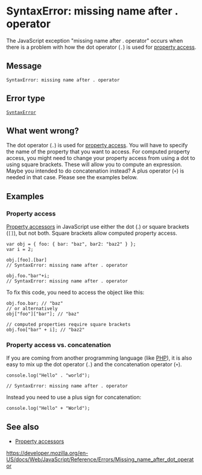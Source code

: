 # SyntaxError: missing name after . operator

The JavaScript exception "missing name after . operator" occurs when there is a problem with how the dot operator (`.`) is used for [property access](../operators/property_accessors).

## Message

    SyntaxError: missing name after . operator

## Error type

[`SyntaxError`](../global_objects/syntaxerror)

## What went wrong?

The dot operator (`.`) is used for [property access](../operators/property_accessors). You will have to specify the name of the property that you want to access. For computed property access, you might need to change your property access from using a dot to using square brackets. These will allow you to compute an expression. Maybe you intended to do concatenation instead? A plus operator (`+`) is needed in that case. Please see the examples below.

## Examples

### Property access

[Property accessors](../operators/property_accessors) in JavaScript use either the dot (.) or square brackets (`[]`), but not both. Square brackets allow computed property access.

    var obj = { foo: { bar: "baz", bar2: "baz2" } };
    var i = 2;

    obj.[foo].[bar]
    // SyntaxError: missing name after . operator

    obj.foo."bar"+i;
    // SyntaxError: missing name after . operator

To fix this code, you need to access the object like this:

    obj.foo.bar; // "baz"
    // or alternatively
    obj["foo"]["bar"]; // "baz"

    // computed properties require square brackets
    obj.foo["bar" + i]; // "baz2"

### Property access vs. concatenation

If you are coming from another programming language (like [PHP](https://developer.mozilla.org/en-US/docs/Glossary/PHP)), it is also easy to mix up the dot operator (`.`) and the concatenation operator (`+`).

    console.log("Hello" . "world");

    // SyntaxError: missing name after . operator

Instead you need to use a plus sign for concatenation:

    console.log("Hello" + "World");

## See also

-   [Property accessors](../operators/property_accessors)

<a href="https://developer.mozilla.org/en-US/docs/Web/JavaScript/Reference/Errors/Missing_name_after_dot_operator" class="_attribution-link">https://developer.mozilla.org/en-US/docs/Web/JavaScript/Reference/Errors/Missing_name_after_dot_operator</a>
